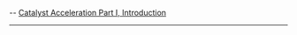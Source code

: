-- [Catalyst Acceleration Part I, Introduction](Catalyst%20Acceleration%20Part%20I,%20Introduction.md)

---